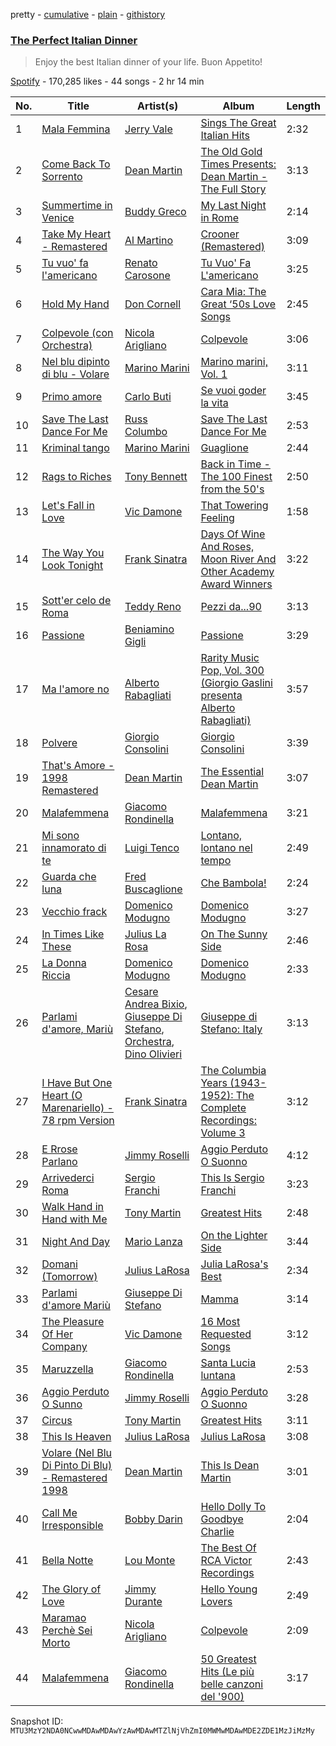 pretty - [cumulative](/playlists/cumulative/37i9dQZF1DWT1R6bXL4dyW.md) - [plain](/playlists/plain/37i9dQZF1DWT1R6bXL4dyW) - [githistory](https://github.githistory.xyz/mackorone/spotify-playlist-archive/blob/main/playlists/plain/37i9dQZF1DWT1R6bXL4dyW)

### [The Perfect Italian Dinner](https://open.spotify.com/playlist/37i9dQZF1DWT1R6bXL4dyW)

> Enjoy the best Italian dinner of your life\. Buon Appetito!

[Spotify](https://open.spotify.com/user/spotify) - 170,285 likes - 44 songs - 2 hr 14 min

| No. | Title | Artist(s) | Album | Length |
|---|---|---|---|---|
| 1 | [Mala Femmina](https://open.spotify.com/track/4xNlVOVjEdbQ7oAqzBWFit) | [Jerry Vale](https://open.spotify.com/artist/5MaJrqhwysKwbvDePyAS6l) | [Sings The Great Italian Hits](https://open.spotify.com/album/1kH2CE1cZ61h3XjBsyCAvB) | 2:32 |
| 2 | [Come Back To Sorrento](https://open.spotify.com/track/5qwgAYRiKuI1iTy8OpEMZS) | [Dean Martin](https://open.spotify.com/artist/49e4v89VmlDcFCMyDv9wQ9) | [The Old Gold Times Presents: Dean Martin \- The Full Story](https://open.spotify.com/album/29KCJy50quUkgpS0E4nBIt) | 3:13 |
| 3 | [Summertime in Venice](https://open.spotify.com/track/48ivErtRGxqq7c7McvCrLu) | [Buddy Greco](https://open.spotify.com/artist/0tncOz6MVpy67IphfE6VHZ) | [My Last Night in Rome](https://open.spotify.com/album/5M0nS1p261Pba8ETac6qtv) | 2:14 |
| 4 | [Take My Heart \- Remastered](https://open.spotify.com/track/5tg20ochJcAlpj25GM5ZWx) | [Al Martino](https://open.spotify.com/artist/7egNqIGRldMzifHoh8pib6) | [Crooner \(Remastered\)](https://open.spotify.com/album/7pgcJ7XAmi0a41S0l7LKdL) | 3:09 |
| 5 | [Tu vuo' fa l'americano](https://open.spotify.com/track/5ez6STfeeuCyahjmGFmudi) | [Renato Carosone](https://open.spotify.com/artist/5bt1p0ybrvQPJwt4YINGTF) | [Tu Vuo' Fa L'americano](https://open.spotify.com/album/5pvgUx68aVvUibpa1J9O56) | 3:25 |
| 6 | [Hold My Hand](https://open.spotify.com/track/6eGgw0KZkNfDy5CFP5nWvZ) | [Don Cornell](https://open.spotify.com/artist/2Oe27JVtJqG8OLkgYDGzvS) | [Cara Mia: The Great ‘50s Love Songs](https://open.spotify.com/album/0QDRRi9D6fFxh3w2R7iPQy) | 2:45 |
| 7 | [Colpevole \(con Orchestra\)](https://open.spotify.com/track/3jcLeXLBfmfxWmRVQ7oIc6) | [Nicola Arigliano](https://open.spotify.com/artist/2idnMmsuRiGC9cij6q8jFD) | [Colpevole](https://open.spotify.com/album/1mgsq0slHd56RMtIyTjej2) | 3:06 |
| 8 | [Nel blu dipinto di blu \- Volare](https://open.spotify.com/track/1wHbRBLiWj9rfikuGsBu5G) | [Marino Marini](https://open.spotify.com/artist/2XLDoRIbLGPDqTXeTrVIbo) | [Marino marini, Vol\. 1](https://open.spotify.com/album/164LrJyEnhQN0fJc3ziFQJ) | 3:11 |
| 9 | [Primo amore](https://open.spotify.com/track/44nITwzqqMN5YGkkpHIssi) | [Carlo Buti](https://open.spotify.com/artist/2X9ZzmPwihIKKf2hIFfPyX) | [Se vuoi goder la vita](https://open.spotify.com/album/5crLflFonGxdtP6O5llh0H) | 3:45 |
| 10 | [Save The Last Dance For Me](https://open.spotify.com/track/3AgDyq95PRlHWhij9CaHam) | [Russ Columbo](https://open.spotify.com/artist/1bX7fjOYkonAk4NR2S82Kw) | [Save The Last Dance For Me](https://open.spotify.com/album/3GFvLuliDKA3e1dVGzGJ5H) | 2:53 |
| 11 | [Kriminal tango](https://open.spotify.com/track/50Z9lMvcnkHuPodeL6XY53) | [Marino Marini](https://open.spotify.com/artist/2XLDoRIbLGPDqTXeTrVIbo) | [Guaglione](https://open.spotify.com/album/3JP375sFTecotrjU3tN0wc) | 2:44 |
| 12 | [Rags to Riches](https://open.spotify.com/track/2rTbSf6sLfFIXI3MKBB6vO) | [Tony Bennett](https://open.spotify.com/artist/2lolQgalUvZDfp5vvVtTYV) | [Back in Time \- The 100 Finest from the 50's](https://open.spotify.com/album/2E57gZ8UpjG4q0c2Vqh3CT) | 2:50 |
| 13 | [Let's Fall in Love](https://open.spotify.com/track/5fPxNZYdzcvSMXnJ0zsvZE) | [Vic Damone](https://open.spotify.com/artist/4seoDLqmOLUf59y72WJP7g) | [That Towering Feeling](https://open.spotify.com/album/00ldnYHO6BnvuNX5RSRQos) | 1:58 |
| 14 | [The Way You Look Tonight](https://open.spotify.com/track/0elmUoU7eMPwZX1Mw1MnQo) | [Frank Sinatra](https://open.spotify.com/artist/1Mxqyy3pSjf8kZZL4QVxS0) | [Days Of Wine And Roses, Moon River And Other Academy Award Winners](https://open.spotify.com/album/7FAo3wmrJNNzz2W5Z5ZG80) | 3:22 |
| 15 | [Sott'er celo de Roma](https://open.spotify.com/track/4aoGVSGI98wtrol55ppThj) | [Teddy Reno](https://open.spotify.com/artist/6bobviRFkmyCKCIxqMluuv) | [Pezzi da...90](https://open.spotify.com/album/6Ie5uPiaaDhJRbssFBAkZf) | 3:13 |
| 16 | [Passione](https://open.spotify.com/track/5YbUsKDnZSuDiLx8MnDGiZ) | [Beniamino Gigli](https://open.spotify.com/artist/78qb0nLAzypzePDYBGYl8F) | [Passione](https://open.spotify.com/album/5nLsJZ6FqFslzLRputLC06) | 3:29 |
| 17 | [Ma l'amore no](https://open.spotify.com/track/33dcDLgUPZr3jvUuYMxANH) | [Alberto Rabagliati](https://open.spotify.com/artist/3zH8fBlRRDQl4fBjU9Hgra) | [Rarity Music Pop, Vol\. 300 \(Giorgio Gaslini presenta Alberto Rabagliati\)](https://open.spotify.com/album/01kBWFi4Gaaw4cOKgB6Hui) | 3:57 |
| 18 | [Polvere](https://open.spotify.com/track/1ZhJn46BIvPpZcSqNEWDKX) | [Giorgio Consolini](https://open.spotify.com/artist/3YJLfJ2gMM7sd2cZnsHKKS) | [Giorgio Consolini](https://open.spotify.com/album/1ZtMtYMAmH2oopEA6dkCWr) | 3:39 |
| 19 | [That's Amore \- 1998 Remastered](https://open.spotify.com/track/2yVKRJ026MOBElS97mp2Xl) | [Dean Martin](https://open.spotify.com/artist/49e4v89VmlDcFCMyDv9wQ9) | [The Essential Dean Martin](https://open.spotify.com/album/3bCD76GPTntFdGOT6KXgO3) | 3:07 |
| 20 | [Malafemmena](https://open.spotify.com/track/47TyVNs0bQfA2CvVCd4cmq) | [Giacomo Rondinella](https://open.spotify.com/artist/4tqoMRYZ4gXsSTbvvZcnzT) | [Malafemmena](https://open.spotify.com/album/5mrAXReX65AC1zOYCgNK43) | 3:21 |
| 21 | [Mi sono innamorato di te](https://open.spotify.com/track/5ZO497MmiaF5Q1arqAT5Wg) | [Luigi Tenco](https://open.spotify.com/artist/4F9VFl80sWpvTfXwLJZbhK) | [Lontano, lontano nel tempo](https://open.spotify.com/album/44vAlFlydCLj7aDbMObDYE) | 2:49 |
| 22 | [Guarda che luna](https://open.spotify.com/track/79g5dcc87vtTw5RkwkDs4L) | [Fred Buscaglione](https://open.spotify.com/artist/2OZgYaqlFRoRyycKkIvkSa) | [Che Bambola!](https://open.spotify.com/album/2dznTOXzQCpmzkTwLmt9fh) | 2:24 |
| 23 | [Vecchio frack](https://open.spotify.com/track/0rHIXD2GmjixirvBfTUV2b) | [Domenico Modugno](https://open.spotify.com/artist/4llklDtTTyMYMY2LfFOkTI) | [Domenico Modugno](https://open.spotify.com/album/1O5m1zuWVPyD0g7MwHDYMp) | 3:27 |
| 24 | [In Times Like These](https://open.spotify.com/track/1O3XkvdYvLgmvUhAqtTPCR) | [Julius La Rosa](https://open.spotify.com/artist/1yhv5zp6IYFYpboAm7Fdlm) | [On The Sunny Side](https://open.spotify.com/album/5UwXs3lYUnJJjOMdvxKfty) | 2:46 |
| 25 | [La Donna Riccia](https://open.spotify.com/track/3ddMtGoPY2DOOQDvQ46nAt) | [Domenico Modugno](https://open.spotify.com/artist/4llklDtTTyMYMY2LfFOkTI) | [Domenico Modugno](https://open.spotify.com/album/1O5m1zuWVPyD0g7MwHDYMp) | 2:33 |
| 26 | [Parlami d'amore, Mariù](https://open.spotify.com/track/2wjwzY4BFijBxmnV5b2y2x) | [Cesare Andrea Bixio](https://open.spotify.com/artist/4M5Ttp109RCi5lxSFFiprS), [Giuseppe Di Stefano](https://open.spotify.com/artist/6kjCrVbejP0Aw6otiMaxNt), [Orchestra](https://open.spotify.com/artist/21ND47q78JLAfDR1qpKQmj), [Dino Olivieri](https://open.spotify.com/artist/0SZKROPnqEzefRAqIKmhr5) | [Giuseppe di Stefano: Italy](https://open.spotify.com/album/71l2dJapVmI1TCIv0CABen) | 3:13 |
| 27 | [I Have But One Heart \(O Marenariello\) \- 78 rpm Version](https://open.spotify.com/track/2Y0PJlBIzrcUGAH6r9pfzh) | [Frank Sinatra](https://open.spotify.com/artist/1Mxqyy3pSjf8kZZL4QVxS0) | [The Columbia Years \(1943\-1952\): The Complete Recordings: Volume 3](https://open.spotify.com/album/5BoSBPiaIMAPs87jvtAvFi) | 3:12 |
| 28 | [E Rrose Parlano](https://open.spotify.com/track/3gv3DtiBiTWsVrorvJjyH5) | [Jimmy Roselli](https://open.spotify.com/artist/7IbQOrbuDPJu0mac9pDwf3) | [Aggio Perduto O Suonno](https://open.spotify.com/album/76U9nf3gDjcAv4ZNbyC4rN) | 4:12 |
| 29 | [Arrivederci Roma](https://open.spotify.com/track/5hFzGBJ7nhYHg8IZ5oTYdu) | [Sergio Franchi](https://open.spotify.com/artist/3afJ7ksCTA53PwM233jIf8) | [This Is Sergio Franchi](https://open.spotify.com/album/7MAb4ipqNcHCYSZalRCqbY) | 3:23 |
| 30 | [Walk Hand in Hand with Me](https://open.spotify.com/track/7cw2Q2f4Jv7lMwxyQIi21Y) | [Tony Martin](https://open.spotify.com/artist/0EFbbYqV2BDlRwk7A1SGtb) | [Greatest Hits](https://open.spotify.com/album/4BgETe5d1ZGvUvlNdfbywH) | 2:48 |
| 31 | [Night And Day](https://open.spotify.com/track/58tzVN2joI0gVQQCqo5Mse) | [Mario Lanza](https://open.spotify.com/artist/6umNMJq7B8UdOVmwPV6PRL) | [On the Lighter Side](https://open.spotify.com/album/14Kw7Bfk0zzvUKjL8w2OyW) | 3:44 |
| 32 | [Domani \(Tomorrow\)](https://open.spotify.com/track/5GFLCzdy1DH9V5pGlpItJY) | [Julius LaRosa](https://open.spotify.com/artist/7eYjNm8FZWh2E7MPw7uHaJ) | [Julia LaRosa's Best](https://open.spotify.com/album/20kqgNb3tLmqH3f6hoHCvN) | 2:34 |
| 33 | [Parlami d'amore Mariù](https://open.spotify.com/track/4KWsG3FCNvFSDqR8RDSPnE) | [Giuseppe Di Stefano](https://open.spotify.com/artist/6kjCrVbejP0Aw6otiMaxNt) | [Mamma](https://open.spotify.com/album/2FNLDfZBqm57hsnxC961lF) | 3:14 |
| 34 | [The Pleasure Of Her Company](https://open.spotify.com/track/5KdkuAfOa5QA2eEYccxLD1) | [Vic Damone](https://open.spotify.com/artist/4seoDLqmOLUf59y72WJP7g) | [16 Most Requested Songs](https://open.spotify.com/album/3BKBbOThU1jKTqirqDkSok) | 3:12 |
| 35 | [Maruzzella](https://open.spotify.com/track/232OpLFVugkwN7obgpqMKJ) | [Giacomo Rondinella](https://open.spotify.com/artist/4tqoMRYZ4gXsSTbvvZcnzT) | [Santa Lucia luntana](https://open.spotify.com/album/2jFkOsOmnnhFIOLgG1eJVo) | 2:53 |
| 36 | [Aggio Perduto O Sunno](https://open.spotify.com/track/7ejJ8Ndox8S9wrv72Sm3Af) | [Jimmy Roselli](https://open.spotify.com/artist/7IbQOrbuDPJu0mac9pDwf3) | [Aggio Perduto O Suonno](https://open.spotify.com/album/76U9nf3gDjcAv4ZNbyC4rN) | 3:28 |
| 37 | [Circus](https://open.spotify.com/track/0U9P3GPMhoAWKG0uVnsm3W) | [Tony Martin](https://open.spotify.com/artist/0EFbbYqV2BDlRwk7A1SGtb) | [Greatest Hits](https://open.spotify.com/album/4BgETe5d1ZGvUvlNdfbywH) | 3:11 |
| 38 | [This Is Heaven](https://open.spotify.com/track/08XE9DL4G4nB21QgHEkeaT) | [Julius LaRosa](https://open.spotify.com/artist/7eYjNm8FZWh2E7MPw7uHaJ) | [Julius LaRosa](https://open.spotify.com/album/36Amo3vFBVrwGlXq7OUCnT) | 3:08 |
| 39 | [Volare \(Nel Blu Di Pinto Di Blu\) \- Remastered 1998](https://open.spotify.com/track/5OkKOkdVTKFrYi6GWXkMzR) | [Dean Martin](https://open.spotify.com/artist/49e4v89VmlDcFCMyDv9wQ9) | [This Is Dean Martin](https://open.spotify.com/album/7dfnxOYh1XR9AKqCcGckGX) | 3:01 |
| 40 | [Call Me Irresponsible](https://open.spotify.com/track/0Juciz8gOjrO89qw5KwQV5) | [Bobby Darin](https://open.spotify.com/artist/0EodhzA6yW1bIdD5B4tcmJ) | [Hello Dolly To Goodbye Charlie](https://open.spotify.com/album/2eUmHmpjsRfIJvulkcGfug) | 2:04 |
| 41 | [Bella Notte](https://open.spotify.com/track/5LO9QzNKUOxtLqOfygsOAV) | [Lou Monte](https://open.spotify.com/artist/7dbKeVkihtOifdiu7f3rUg) | [The Best Of RCA Victor Recordings](https://open.spotify.com/album/54vpLuk6RjUQoXUgay9sdk) | 2:43 |
| 42 | [The Glory of Love](https://open.spotify.com/track/4usvynbYaFqgm4olpzEp9u) | [Jimmy Durante](https://open.spotify.com/artist/5FNHfTn3yzVpqdUyWwej0v) | [Hello Young Lovers](https://open.spotify.com/album/2MxPqVPNpPGx4jYjSJr6Zg) | 2:49 |
| 43 | [Maramao Perchè Sei Morto](https://open.spotify.com/track/5WSgOxD1Q57PK60m3UHdqD) | [Nicola Arigliano](https://open.spotify.com/artist/2idnMmsuRiGC9cij6q8jFD) | [Colpevole](https://open.spotify.com/album/1mgsq0slHd56RMtIyTjej2) | 2:09 |
| 44 | [Malafemmena](https://open.spotify.com/track/0gr7BsQKGQHzTGHoGELIdE) | [Giacomo Rondinella](https://open.spotify.com/artist/4tqoMRYZ4gXsSTbvvZcnzT) | [50 Greatest Hits \(Le più belle canzoni del '900\)](https://open.spotify.com/album/5IP8WyOvouzGVfdeookdv1) | 3:17 |

Snapshot ID: `MTU3MzY2NDA0NCwwMDAwMDAwYzAwMDAwMTZlNjVhZmI0MWMwMDAwMDE2ZDE1MzJiMzMy`